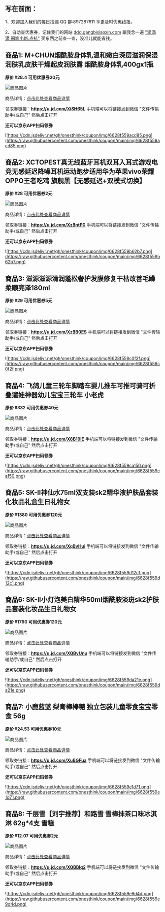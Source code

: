 ## 写在前面：

1、欢迎加入我们的每日捡漏 QQ 群:897287611 享更及时优惠线报。

2、自助查优惠券，记住我们的网站 [ddd.gangbixiaoxin.com](https://ddd.gangbixiaoxin.com) 跟我念一遍 ["滴滴滴.钢笔小新.点抗"](https://ddd.gangbixiaoxin.com) 买东西之前查一查，没准儿就能省钱。

## 商品1: M+CHUN烟酰胺身体乳温和嫩白深层滋润保湿润肤乳皮肤干燥起皮润肤露 烟酰胺身体乳400gx1瓶

**原价 ¥28.4 可用优惠券20元**

![商品图片](http://img14.360buyimg.com/n1/jfs/t1/244927/25/7154/90827/661793e8F57c35e19/32a3d741256a0984.png)

商品详情：[点击此处查看商品详情](https://union-click.jd.com/jdc?e=1003156031&amp;p=JF8BARoJK1olXwQAUFdVDk4WB18IGlocVAYGXF5YAU8WBV9MRANLAjZbERscSkAJHTdNTwcKBlMdBgABFksWAmYBG18dXQMLUF9bFxJSXzI4WgBiB3BJP18_YQ9iUAZTQzpzBmViElJROEonAG4IHFITWgALUW5cWEpHAj8JS1olXQYyFTBdCk8XAWwJEmsUbQYEVFxVDEMRAmkKElolXQ4FZInwsJ6dsrqAoo-L1dG784vUtJ-Ji184K1glXQcDVl5ZD0oVA184G2sWbVhsVQ1aDRsWBTxmRhxAHlRGUgUzCEsRBmkAGFMlXwcDVlxtOHtSVxVLTDxWWF1QMD0HCilPWitdewlqCk5sVgcGCjZTay5sQFJBNQ5rEF0hOHs)

领取券链接：**https://u.jd.com/XiSH65L** 手机端可以将链接发到微信 "文件传输助手/或自己" 然后点击打开

**还可以京东APP扫码领券**

![https://cdn.jsdelivr.net/gh/onesthink/coupon/img/6628f559acd85.png](https://raw.githubusercontent.com/onesthink/coupon/main/img/6628f559acd85.png)

## 商品2: XCTOPEST真无线蓝牙耳机双耳入耳式游戏电竞无感延迟降噪耳机运动跑步适用华为苹果vivo荣耀OPPO王者吃鸡 旗舰黑【无感延迟+双模式切换】

**原价 ¥28 可用优惠券2元**

![商品图片](http://img14.360buyimg.com/n1/jfs/t1/247744/35/4869/273105/65d444ecF63f015cb/81bcb4bf5d44b694.jpg)

商品详情：[点击此处查看商品详情](https://union-click.jd.com/jdc?e=1003156031&amp;p=JF8BARoJK1olXwMHXV5eD0oXB18IGlodWQ8DUV1eCEMWC19MRANLAjZbERscSkAJHTdNTwcKBlMdBgABFksWAmcMEloQXgUCXF9VFxJSXzI4UzB2Dn4LHwI4AC1QADdJbANXNAFwElJROEonAG4IHFITWgALUW5cWEpHAj8JS1olXQYyFTBdDU4TBWYOG2sUbQYEVFxVDEMRA24AGV4lXQ4FZInwsJ6dsrqAoo-L1dG784vUtJ-Ji184K1glXQcDVl5ZD0oVA184G2sWbVhsVQ1bC08eBGZmRhxAHlREHFczCE4UAmkAHlIlXwcDVlxtOHtXRDZzaA5mW05WVQkdACJRABJXQCdpLWVsUx4bASt3QiZ8GgtzCAZGMQpdOHs)

领取券链接：**https://u.jd.com/XzBntP0** 手机端可以将链接发到微信 "文件传输助手/或自己" 然后点击打开

**还可以京东APP扫码领券**

![https://cdn.jsdelivr.net/gh/onesthink/coupon/img/6628f559b62b7.png](https://raw.githubusercontent.com/onesthink/coupon/main/img/6628f559b62b7.png)

## 商品3: 滋源滋源清润蓬松奢护发膜修复干枯改善毛躁柔顺亮泽180ml

**原价 ¥29 可用优惠券5元**

![商品图片](http://img14.360buyimg.com/n1/jfs/t1/156657/13/42269/86273/65f01618F864b7cc4/081db10b9cd0a35e.jpg)

商品详情：[点击此处查看商品详情](https://union-click.jd.com/jdc?e=1003156031&amp;p=JF8BASYJK1olXwMFU11VDE4SAl8IGloUWAABVlxYC0InRzBQRQQlBENHFRxWFlVPRjtUBABAQlRcCEBdCUoWBmkLGVkQXg8dDRsBVXtLdWpwBS5cBGZKMgk9ewpVfmh8SwtlUQoyVW5eCUsQCmkPHVIQbQdSVQ5cWEpHAl8IG2tXM9KK2orbp52onbqDsI2w2dKe9Yr5v5-sk18JK1sTXQQKUFZbCEkUAWw4G1MSbdGv7IvXuZ6furuWk4ys-tOL6IrDgHsnM2w4G1oUXwYGU19fCHsnA18LKwV7XFUFUQpcDEJ5XihdWAldHQNsVF5bDUwSAmg4GVoUXwQyZG4nYR9MeChKcgVSP19hEjcmcAhSVjBKTlx7X3x_FS08bjJCXSZDa15zKVQAZG4)

领取券链接：**https://u.jd.com/XzBB0ES** 手机端可以将链接发到微信 "文件传输助手/或自己" 然后点击打开

**还可以京东APP扫码领券**

![https://cdn.jsdelivr.net/gh/onesthink/coupon/img/6628f559c0f2f.png](https://raw.githubusercontent.com/onesthink/coupon/main/img/6628f559c0f2f.png)

## 商品4: 飞鸽儿童三轮车脚踏车婴儿推车可推可骑可折叠遛娃神器幼儿宝宝三轮车 小老虎

**原价 ¥332 可用优惠券40元**

![商品图片](http://img14.360buyimg.com/n1/jfs/t1/189185/26/42658/128274/6628d7f8Fb85ae924/3535f836af69d93a.jpg)

商品详情：[点击此处查看商品详情](https://union-click.jd.com/jdc?e=1003156031&amp;p=JF8BARoJK1olXwMGUlxUDE0WC18IGloSVAIFXF9UD0sXAV9MRANLAjZbERscSkAJHTdNTwcKBlMdBgABFksWAmgBH1wdXA8FVF5fFxJSXzI4eStBBFp9NBg-Wxt0BBNdRRpVCAUAAlJROEonAG4IHFITWgALUW5cWEpHAj8JS1olXQYyFTBdCU4WBGoAEmsUbQYEVFxVDEMRA2oMHFMlXQ4FZInwsJ6dsrqAoo-L1dG784vUtJ-Ji184K1glXQcDVl5ZD0oVA184G2sWbVhsVQ1bCksVAm5mRhxAHlRJF1szCEsQBW0BG1olXwcDVlxtOHtwfGxeRi98KFtCAVspaC5TX2p-Ry5WOQdsVikrXjxTSiZWRl1GFVJKJ15YOHs)

领取券链接：**https://u.jd.com/X8B19lE** 手机端可以将链接发到微信 "文件传输助手/或自己" 然后点击打开

**还可以京东APP扫码领券**

![https://cdn.jsdelivr.net/gh/onesthink/coupon/img/6628f559ca150.png](https://raw.githubusercontent.com/onesthink/coupon/main/img/6628f559ca150.png)

## 商品5: SK-II神仙水75ml双支装sk2精华液护肤品套装化妆品礼盒生日礼物女

**原价 ¥1380 可用优惠券120元**

![商品图片](http://img14.360buyimg.com/n1/jfs/t1/175598/39/45287/459906/6628d6e5F6313fd4b/622c954a56e2b970.png)

商品详情：[点击此处查看商品详情](https://union-click.jd.com/jdc?e=1003156031&amp;p=JF8BAQ8JK1olXDYCVV9cC08QC2oBH1MlGVlaCgFtUQ5SQi0DBUVNGFJeSwUIFxlJX3EIGloUXgIFXFtUDEMIWipURmscXUFcFxk6XihyWzpjYxpxWH9hVT8LBEcnAl8LGlsSVAAFUldYOEpHAj8JS1pFXDYCVG4LZksWAm4JGlMcXgYyVW5dDksVC2sAHVsTWAYCZF5VD3vArtfdkerA1b_WytaKsezCitPchdMlbTYBZF5cCUkXB2gJGVslbQYyV24DZkpEBGpcGl8cM1tFAR0ICAMebW8IHV4SWg8KZFxcCUkVM184Qx1xAANZAFc_aiBpQihrfwYRKUNkKyxaZklCVGptUBlPDmRjBgBcYxJlXF84)

领取券链接：**https://u.jd.com/XqBvHui** 手机端可以将链接发到微信 "文件传输助手/或自己" 然后点击打开

**还可以京东APP扫码领券**

![https://cdn.jsdelivr.net/gh/onesthink/coupon/img/6628f559d12c1.png](https://raw.githubusercontent.com/onesthink/coupon/main/img/6628f559d12c1.png)

## 商品6: SK-II小灯泡美白精华50ml烟酰胺淡斑sk2护肤品套装化妆品生日礼物女

**原价 ¥1790 可用优惠券120元**

![商品图片](http://img14.360buyimg.com/n1/jfs/t1/232586/15/16689/94626/6628d6dfF62004a0d/00fb688124fa57a3.jpg)

商品详情：[点击此处查看商品详情](https://union-click.jd.com/jdc?e=1003156031&amp;p=JF8BAQ8JK1olXDYCVV9cDUgWBGsMGFIlGVlaCgFtUQ5SQi0DBUVNGFJeSwUIFxlJX3EIGloUWAUDU1pZC0IIWipURmtvG1ldKCs7DihTGQdLegxKNXJAMSILBEcnAl8LGlsSVAAFUldYOEpHAj8JS1pFXDYCVG4LZksWAm4JGlMcXgYyVW5dDksVC2sAHVscWwQGZF5VD3vArtfdkerA1b_WytaKsezCitPchdMlbTYBZF5cCUkXB2gJGVslbQYyV24DZkpEBGoBG1sQM1tFAR0ICwNQbW8IEloUWwILZFxcCUkVM184RhIXPHkCUyBVYSMfextTTxtdDQV3PBlVZklLChIBf1JxCw5rUCAYXk58YF84)

领取券链接：**https://u.jd.com/XQBvUnu** 手机端可以将链接发到微信 "文件传输助手/或自己" 然后点击打开

**还可以京东APP扫码领券**

![https://cdn.jsdelivr.net/gh/onesthink/coupon/img/6628f559da21e.png](https://raw.githubusercontent.com/onesthink/coupon/main/img/6628f559da21e.png)

## 商品7: 小鹿蓝蓝 梨膏棒棒糖 独立包装儿童零食宝宝零食 56g

**原价 ¥24.53 可用优惠券10元**

![商品图片](http://img14.360buyimg.com/n1/jfs/t1/181235/4/44227/133244/66262351F32f3f294/175fa690f31eb8c7.jpg)

商品详情：[点击此处查看商品详情](https://union-click.jd.com/jdc?e=1003156031&amp;p=JF8BASUJK1olXwMFUlhbDEoTCl8IGloUXgMLV1heDUsnRzBQRQQlBENHFRxWFlVPRjtUBABAQlRcCEBdCUoWAGoBGF0WWAYdDRsBVXsUQgRbblMQO2NdDD0PTjRrXQx3Zz9DUQoyVW5eCUsQCmkPHVIQbQdSVQ5cWEpHAl8IG2tXM1NWAB0OVQ9D2tmTwvqBiqCkjefc3MCxM244G10VXw4GXFtYCUsSAF8IE1wliqu6gdTs3cOu1_GAzOKyiI--gMDVOHsnAF8IGloXXQIFVVxdOHsXM2w4RTUUDgABAF0KCSVKRDpLHV4UWWgCUV1eCUwUAF8KGloXXzYyZDckb0NAXWdQWSEWNVtDUyUNfRR1YwZcZDUXJH1AU1s_QTxVXjh-eQlyXXwyZA)

领取券链接：**https://u.jd.com/XuBGFua** 手机端可以将链接发到微信 "文件传输助手/或自己" 然后点击打开

**还可以京东APP扫码领券**

![https://cdn.jsdelivr.net/gh/onesthink/coupon/img/6628f559e1d71.png](https://raw.githubusercontent.com/onesthink/coupon/main/img/6628f559e1d71.png)

## 商品8: 千层雪【刘宇推荐】和路雪 雪棒抹茶口味冰淇淋 62g*4支 雪糕

**原价 ¥12.07 可用优惠券2元**

![商品图片](http://img14.360buyimg.com/n1/jfs/t1/159542/8/44562/151951/660ab4f9F18e96c87/33b37ebdff9d6c81.jpg)

商品详情：[点击此处查看商品详情](https://union-click.jd.com/jdc?e=1003156031&amp;p=JF8BARgJK1olXwMFUl9UCEweCl8IGloUVAcFUFlYDUMnRzBQRQQlBENHFRxWFlVPRjtUBABAQlRcCEBdCUoWCm4PH1wQWA4dDRsBVXtMeWlaGRxdGGQCDCAebBEeWC9NbT11UQoyVW5eCUsQCmkPHVIQbQdSVQ5cWEpHAl8IG2tXM0BSCQNdC0kSAW8NK1olXQACVlZeD0keBWgJHWsVVQEyg_Pl3cGm1uexz8Wdir-lgdfh3NWfM184GGsVXAcAVFpaCUkXM18IK1glA2gDB1lYAUsWAQFVXA4TBVhaBzBUDk4VB2cNK1kUXAQAZG5tSAxOeBxdaF1dCQdEJg4-AEJqSg1aEwwUMwFCElc9aAped25hYCBVPmEFVG5t)

领取券链接：**https://u.jd.com/XQBBIq2** 手机端可以将链接发到微信 "文件传输助手/或自己" 然后点击打开

**还可以京东APP扫码领券**

![https://cdn.jsdelivr.net/gh/onesthink/coupon/img/6628f559e9d4d.png](https://raw.githubusercontent.com/onesthink/coupon/main/img/6628f559e9d4d.png)

